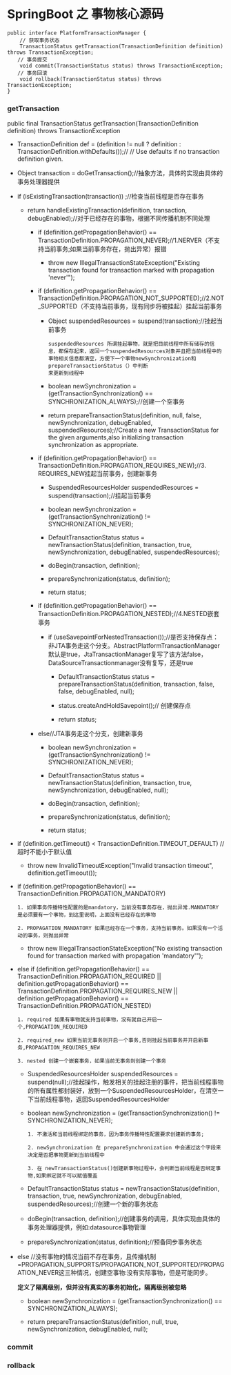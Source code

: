 # SpringBoot 之 事物核心源码

```
public interface PlatformTransactionManager {
    // 获取事务状态
    TransactionStatus getTransaction(TransactionDefinition definition) throws TransactionException;
　　// 事务提交
    void commit(TransactionStatus status) throws TransactionException;
　　// 事务回滚
    void rollback(TransactionStatus status) throws TransactionException;
}
```
### getTransaction

public final TransactionStatus getTransaction(TransactionDefinition definition) throws TransactionException

- TransactionDefinition def = (definition != null ? definition : TransactionDefinition.withDefaults());//		// Use defaults if no transaction definition given.

- Object transaction = doGetTransaction();//抽象方法，具体的实现由具体的事务处理器提供

- if (isExistingTransaction(transaction)) ;//检查当前线程是否存在事务

  - return handleExistingTransaction(definition, transaction, debugEnabled);//对于已经存在的事物，根据不同传播机制不同处理
    
    - if (definition.getPropagationBehavior() == TransactionDefinition.PROPAGATION_NEVER);//1.NERVER（不支持当前事务;如果当前事务存在，抛出异常）报错
    
      - throw new IllegalTransactionStateException("Existing transaction found for transaction marked with propagation 'never'");
    
    - if (definition.getPropagationBehavior() == TransactionDefinition.PROPAGATION_NOT_SUPPORTED);//2.NOT_SUPPORTED（不支持当前事务，现有同步将被挂起）挂起当前事务
      
      - Object suspendedResources = suspend(transaction);//挂起当前事务
      
        ```
        suspendedResources 所谓挂起事物，就是把目前线程中所有储存的信息，都保存起来，返回一个suspendedResources对象并且把当前线程中的事物相关信息都清空，方便下一个事物newSynchronization和prepareTransactionStatus（）中判断
        来更新到线程中
        
        ```
      - boolean newSynchronization = (getTransactionSynchronization() == SYNCHRONIZATION_ALWAYS);//创建一个空事务
 
      - return prepareTransactionStatus(definition, null, false, newSynchronization, debugEnabled, suspendedResources);//Create a new TransactionStatus for the given arguments,also initializing transaction synchronization as appropriate.

    - if (definition.getPropagationBehavior() == TransactionDefinition.PROPAGATION_REQUIRES_NEW);//3. REQUIRES_NEW挂起当前事务，创建新事务
      
      - SuspendedResourcesHolder suspendedResources = suspend(transaction);//挂起当前事务
      
      - boolean newSynchronization = (getTransactionSynchronization() != SYNCHRONIZATION_NEVER);
      
      - DefaultTransactionStatus status = newTransactionStatus(definition, transaction, true, newSynchronization, debugEnabled, suspendedResources);
     
      - doBegin(transaction, definition);
      
      - prepareSynchronization(status, definition);
      
      - return status;
      
    - if (definition.getPropagationBehavior() == TransactionDefinition.PROPAGATION_NESTED);//4.NESTED嵌套事务
    
      - if (useSavepointForNestedTransaction());//是否支持保存点：非JTA事务走这个分支。AbstractPlatformTransactionManager默认是true，JtaTransactionManager复写了该方法false，DataSourceTransactionmanager没有复写，还是true
        
        - DefaultTransactionStatus status = prepareTransactionStatus(definition, transaction, false, false, debugEnabled, null);
        
        - status.createAndHoldSavepoint();// 创建保存点
        
        - return status;
        
    - else//JTA事务走这个分支，创建新事务
    
      - boolean newSynchronization = (getTransactionSynchronization() != SYNCHRONIZATION_NEVER);
      
      - DefaultTransactionStatus status = newTransactionStatus(definition, transaction, true, newSynchronization, debugEnabled, null);
      
      - doBegin(transaction, definition);
      
      - prepareSynchronization(status, definition);
      
      - return status;
      
- if (definition.getTimeout() < TransactionDefinition.TIMEOUT_DEFAULT) //超时不能小于默认值

  - throw new InvalidTimeoutException("Invalid transaction timeout", definition.getTimeout());

- if (definition.getPropagationBehavior() == TransactionDefinition.PROPAGATION_MANDATORY)
  
  ```
  1. 如果事务传播特性配置的是mandatory，当前没有事务存在，抛出异常.MANDATORY 是必须要有一个事物，到这里说明，上面没有已经存在的事物
  
  2. PROPAGATION_MANDATORY 如果已经存在一个事务，支持当前事务。如果没有一个活动的事务，则抛出异常
  
  ```
  - throw new IllegalTransactionStateException("No existing transaction found for transaction marked with propagation 'mandatory'");

- else if (definition.getPropagationBehavior() == TransactionDefinition.PROPAGATION_REQUIRED ||
  				definition.getPropagationBehavior() == TransactionDefinition.PROPAGATION_REQUIRES_NEW ||
  				definition.getPropagationBehavior() == TransactionDefinition.PROPAGATION_NESTED)
  
   ```
   1. required 如果有事物就支持当前事物，没有就自己开启一个,PROPAGATION_REQUIRED
   
   2. required_new 如果当前无事务则开启一个事务,否则挂起当前事务并开启新事务,PROPAGATION_REQUIRES_NEW
   
   3. nested 创建一个嵌套事务，如果当前无事务则创建一个事务
   
   ```
   
   - SuspendedResourcesHolder suspendedResources = suspend(null);//挂起操作，触发相关的挂起注册的事件，把当前线程事物的所有属性都封装好，放到一个SuspendedResourcesHolder，在清空一下当前线程事物，返回SuspendedResourcesHolder
   
   - boolean newSynchronization = (getTransactionSynchronization() != SYNCHRONIZATION_NEVER);
     
     ```
     1. 不激活和当前线程绑定的事务，因为事务传播特性配置要求创建新的事务;
     
     2. newSynchronization 在 prepareSynchronization 中会通过这个字段来决定是否把事物更新到当前线程中
     
     3. 在 newTransactionStatus()创建新事物过程中，会判断当前线程是否绑定事物,如果绑定就不可以赋值覆盖
     
     ```
   - DefaultTransactionStatus status = newTransactionStatus(definition, transaction, true, newSynchronization, debugEnabled, suspendedResources);//创建一个新的事务状态  

   - doBegin(transaction, definition);//创建事务的调用，具体实现由具体的事务处理器提供，例如:datasource事物管理 

   - prepareSynchronization(status, definition);//预备同步事务状态  

- else //没有事物的情况当前不存在事务，且传播机制=PROPAGATION_SUPPORTS/PROPAGATION_NOT_SUPPORTED/PROPAGATION_NEVER这三种情况，创建空事物:没有实际事物，但是可能同步。
   
   **定义了隔离级别，但并没有真实的事务初始化，隔离级别被忽略**

  - boolean newSynchronization = (getTransactionSynchronization() == SYNCHRONIZATION_ALWAYS);
   
  - return prepareTransactionStatus(definition, null, true, newSynchronization, debugEnabled, null);
      
### commit

### rollback






